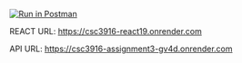 [![Run in Postman](https://run.pstmn.io/button.svg)](https://app.getpostman.com/run-collection/42728785-f1da6d9c-9274-4210-b083-c6fa3b021bfd?action=collection%2Ffork&source=rip_markdown&collection-url=entityId%3D42728785-f1da6d9c-9274-4210-b083-c6fa3b021bfd%26entityType%3Dcollection%26workspaceId%3Dc331baf7-da9d-4a86-991c-0847dd7c045b)

REACT URL: https://csc3916-react19.onrender.com

API URL:   https://csc3916-assignment3-gv4d.onrender.com
